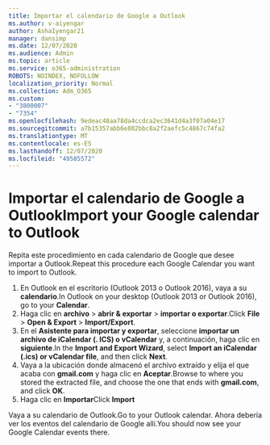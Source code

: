 ```yaml
---
title: Importar el calendario de Google a Outlook
ms.author: v-aiyengar
author: AshaIyengar21
manager: dansimp
ms.date: 12/07/2020
ms.audience: Admin
ms.topic: article
ms.service: o365-administration
ROBOTS: NOINDEX, NOFOLLOW
localization_priority: Normal
ms.collection: Adm_O365
ms.custom:
- "3800007"
- "7354"
ms.openlocfilehash: 9edeac48aa78da4ccdca2ec3641d4a3f07a04e17
ms.sourcegitcommit: a7b15357abb6e802bbc8a2f2aefc5c4867c74fa2
ms.translationtype: MT
ms.contentlocale: es-ES
ms.lasthandoff: 12/07/2020
ms.locfileid: "49585572"
---
```

# <a name="import-your-google-calendar-to-outlook"></a><span data-ttu-id="6658b-102">Importar el calendario de Google a Outlook</span><span class="sxs-lookup"><span data-stu-id="6658b-102">Import your Google calendar to Outlook</span></span>

<span data-ttu-id="6658b-103">Repita este procedimiento en cada calendario de Google que desee importar a Outlook.</span><span class="sxs-lookup"><span data-stu-id="6658b-103">Repeat this procedure each Google Calendar you want to import to Outlook.</span></span>

1. <span data-ttu-id="6658b-104">En Outlook en el escritorio (Outlook 2013 o Outlook 2016), vaya a su **calendario**.</span><span class="sxs-lookup"><span data-stu-id="6658b-104">In Outlook on your desktop (Outlook 2013 or Outlook 2016), go to your **Calendar**.</span></span>
1. <span data-ttu-id="6658b-105">Haga clic en **archivo**  >  **abrir & exportar**  >  **importar o exportar**.</span><span class="sxs-lookup"><span data-stu-id="6658b-105">Click **File** > **Open & Export** > **Import/Export**.</span></span>
1. <span data-ttu-id="6658b-106">En el **Asistente para importar y exportar**, seleccione **importar un archivo de iCalendar (. ICS) o vCalendar** y, a continuación, haga clic en **siguiente**.</span><span class="sxs-lookup"><span data-stu-id="6658b-106">In the **Import and Export Wizard**, select **Import an iCalendar (.ics) or vCalendar file**, and then click **Next**.</span></span>
1. <span data-ttu-id="6658b-107">Vaya a la ubicación donde almacenó el archivo extraído y elija el que acaba con **gmail.com** y haga clic en **Aceptar**.</span><span class="sxs-lookup"><span data-stu-id="6658b-107">Browse to where you stored the extracted file, and choose the one that ends with **gmail.com**, and click **OK**.</span></span>
1. <span data-ttu-id="6658b-108">Haga clic en **Importar**</span><span class="sxs-lookup"><span data-stu-id="6658b-108">Click **Import**</span></span>

<span data-ttu-id="6658b-109">Vaya a su calendario de Outlook.</span><span class="sxs-lookup"><span data-stu-id="6658b-109">Go to your Outlook calendar.</span></span> <span data-ttu-id="6658b-110">Ahora debería ver los eventos del calendario de Google allí.</span><span class="sxs-lookup"><span data-stu-id="6658b-110">You should now see your Google Calendar events there.</span></span>
